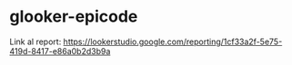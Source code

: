 # glooker-epicode

Link al report:
https://lookerstudio.google.com/reporting/1cf33a2f-5e75-419d-8417-e86a0b2d3b9a
